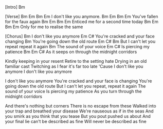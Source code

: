 [Intro]
Bm
 
[Verse]
Bm      Em          Bm          Em
I don't like you anymore.
       Bm             Em    Bm          Em
You've fallen for the faux again
  Bm             Em            Bm          Em
Enticed me for a second time today
Bm             Em          Bm          Em
Only for me to realise the same
 
[Chorus]
        Bm
I don't like you anymore
       Em                    C#
You're cracked and your face changing
       Bm
You're going down the old route
    Em                C#              Bm
But I can't let you repeat repeat it again
Bm
The sound of your voice
   Em          C#
Is piercing my patience
      Bm                                 Em          C#
As it seeps on through the midnight corridors



Kindly keeping in your resent
Retire to the setting hate
Drying in an old familiar cast
Twitching as I fear it's far too late
'Cause I don't like you anymore
I don't like you anymore


I don't like you anymore
You're cracked and your face is changing
You're going down the old route
But I can't let you repeat, repeat it again
The sound of your voice
Is piercing my patience
As you turn through the midnight corridors

And there's nothing but corners
There is no escape from these
Walked into your trap and breathed your disease
We're nauseous as if in the seas
And you smirk as you think that you tease
But you pout pushed us about
And your final lie can't be described as fine
Will never be described as fine